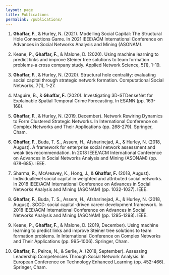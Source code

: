 ```yaml
---
layout: page
title: Publications
permalink: /publications/
---
```


1. **Ghaffar, F**., & Hurley, N. (2021). Modelling Social Capital: The Structural Hole Connections Game. In 2021 IEEE/ACM International Conference on Advances in Social Networks Analysis and Mining (ASONAM).

2. Keane, P., **Ghaffar, F.**, & Malone, D. (2020). Using machine learning to predict links and improve Steiner tree solutions to team formation problems-a cross company study. Applied Network Science, 5(1), 1-19.

3. **Ghaffar, F.**, & Hurley, N. (2020). Structural hole centrality: evaluating social capital through strategic network formation. Computational Social Networks, 7(1), 1-27.

4. Maguire, B., & **Ghaffar, F.** (2020). Investigating 3D-STDenseNet for Explainable Spatial Temporal Crime Forecasting. In ESANN (pp. 163-168).

5. **Ghaffar, F.**, & Hurley, N. (2019, December). Network Rewiring Dynamics to Form Clustered Strategic Networks. In International Conference on Complex Networks and Their Applications (pp. 268-279). Springer, Cham.

6. **Ghaffar, F.**, Buda, T. S., Assem, H., Afsharinejad, A., & Hurley, N. (2018, August). A framework for enterprise social network assessment and weak ties recommendation. In 2018 IEEE/ACM International Conference on Advances in Social Networks Analysis and Mining (ASONAM) (pp. 678-685). IEEE.

7. Sharma, R., McAreavey, K., Hong, J., & **Ghaffar, F.** (2018, August). Individuallevel social capital in weighted and attributed social networks. In 2018 IEEE/ACM International Conference on Advances in Social Networks Analysis and Mining (ASONAM) (pp. 1032-1037). IEEE.

8. **Ghaffar, F.**, Buda, T. S., Assem, H., Afsharinejad, A., & Hurley, N. (2018, August). SCCD: social capital-driven career development framework. In 2018 IEEE/ACM International Conference on Advances in Social Networks Analysis and Mining (ASONAM) (pp. 1295-1298). IEEE.

9. Keane, P., **Ghaffar, F.**, & Malone, D. (2019, December). Using machine learning to predict links and improve Steiner tree solutions to team formation problems. In International Conference on Complex Networks and Their Applications (pp. 995-1006). Springer, Cham.

10. **Ghaffar, F.**, Peirce, N., & Serlie, A. (2018, September). Assessing Leadership Competencies Through Social Network Analysis. In European Conference on Technology Enhanced Learning (pp. 452-466). Springer, Cham.

